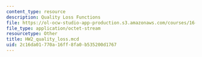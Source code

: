 ```yaml
---
content_type: resource
description: Quality Loss Functions
file: https://ol-ocw-studio-app-production.s3.amazonaws.com/courses/16-881-robust-system-design-summer-1998/2c16da01770a16ff8fa0b535200d1767_HW2_quality_loss.mcd
file_type: application/octet-stream
resourcetype: Other
title: HW2_quality_loss.mcd
uid: 2c16da01-770a-16ff-8fa0-b535200d1767
---
```

